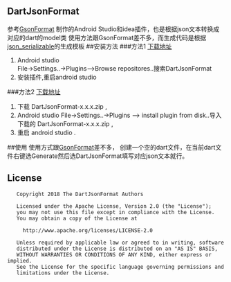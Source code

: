 DartJsonFormat
------
参考[GsonFormat](https://github.com/zzz40500/GsonFormat)
制作的Android Studio和idea插件，也是根据json文本转换成对应的dart的model类
使用方法跟GsonFormat差不多，而生成代码是根据
[json_serializable](https://pub.dartlang.org/packages/json_serializable)的生成模板
##安装方法
###方法1
[下载地址](https://plugins.jetbrains.com/plugin/11150-dartjsonformat)
1. Android studio  
 File->Settings..->Plugins-->Browse repositores..搜索DartJsonFormat
2. 安装插件,重启android studio

###方法2
[下载地址](https://plugins.jetbrains.com/plugin/11150-dartjsonformat)
1. 下载 DartJsonFormat-x.x.x.zip ,
2. Android studio  File->Settings..->Plugins -->
install plugin from disk..导入下载的 DartJsonFormat-x.x.x.zip ,
3. 重启 android studio .
 

##使用
使用方式跟[GsonFormat](https://github.com/zzz40500/GsonFormat)差不多，
创建一个空的dart文件，在当前dart文件右键选Generate然后选DartJsonFormat填写对应json文本就行。
## License

```
   Copyright 2018 The DartJsonFormat Authors

   Licensed under the Apache License, Version 2.0 (the "License");
   you may not use this file except in compliance with the License.
   You may obtain a copy of the License at

     http://www.apache.org/licenses/LICENSE-2.0

   Unless required by applicable law or agreed to in writing, software
   distributed under the License is distributed on an "AS IS" BASIS,
   WITHOUT WARRANTIES OR CONDITIONS OF ANY KIND, either express or implied.
   See the License for the specific language governing permissions and
   limitations under the License.
```
